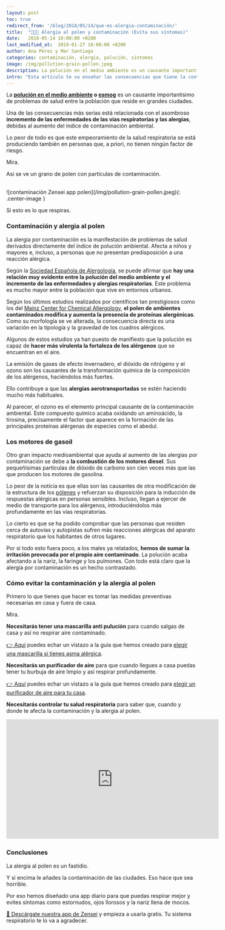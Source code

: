 ```yaml
---
layout: post
toc: true
redirect_from: '/blog/2018/05/14/que-es-alergia-contaminación/'
title:  "🚗💨🤧 Alergia al polen y contaminación (Evita sus síntomas)"
date:   2018-05-14 10:00:00 +0200
last_modified_at:  2019-01-27 10:00:00 +0200
author: Ana Pérez y Mar Santiago
categories: contaminación, alergia, polución, síntomas
image: /img/pollution-grain-pollen.jpeg
description: La polución en el medio ambiente es un causante importantísimo de problemas de salud entre la población que reside en grandes ciudades. Una de las consecuencias más serias está relacionada con el asombroso...
intro: "Esta artículo te va enseñar las consecuencias que tiene la contaminación sobre la alergia al polen. <br><br>Así podrás evitar sus síntomas y respirar mejor.<br><br>Empezamos."
---
```


La **[polución en el medio ambiente](http://www.who.int/topics/air_pollution/es/) o [esmog](https://es.wikipedia.org/wiki/Esmog)** es un causante importantísimo de problemas de salud entre la población que reside en grandes ciudades. 

Una de las consecuencias más serias está relacionada con el asombroso **incremento de las enfermedades de las vías respiratorias y las alergias**, debidas al aumento del índice de contaminación ambiental.

Lo peor de todo es que este empeoramiento de la salud respiratoria se está produciendo también en personas que, a priori, no tienen ningún factor de riesgo.

Mira.

Así se ve un grano de polen con partículas de contaminación.

<br>
![contaminación Zensei app polen](/img/pollution-grain-pollen.jpeg){: .center-image }
<br>

Si esto es lo que respiras.

### **Contaminación y alergia al polen**

La alergia por contaminación es la manifestación de problemas de salud derivados directamente del índice de polución ambiental. Afecta a niños y mayores e, incluso, a personas que no presentan predisposición a una reacción alérgica.

Según la [Sociedad Española de Alergología](http://www.seaic.org/pacientes/preguntas-frecuentes/ambiente-y-alergia), se puede afirmar que **hay una relación muy evidente entre la polución del medio ambiente y el incremento de las enfermedades y alergias respiratorias**. Este problema es mucho mayor entre la población que vive en entornos urbanos.

Según los últimos estudios realizados por científicos tan prestigiosos como los del [Mainz Center for Chemical Allergology](https://www.mpic.de/en/news/press-information/news/what-impact-do-environmental-factors-have-on-allergies.html), **el polen de ambientes contaminados modifica y aumenta la presencia de proteínas alergénicas**. Como su morfología se ve alterada, la consecuencia directa es una variación en la tipología y la gravedad de los cuadros alérgicos.

Algunos de estos estudios ya han puesto de manifiesto que la polución es capaz de **hacer más virulenta la fortaleza de los alérgenos** que se encuentran en el aire. 

La emisión de gases de efecto invernadero, el dióxido de nitrógeno y el ozono son los causantes de la transformación química de la composición de los alérgenos, haciéndolos más fuertes. 

Ello contribuye a que las **alergias aerotransportadas** se estén haciendo mucho más habituales.

Al parecer, el ozono es el elemento principal causante de la contaminación ambiental. Este compuesto químico acaba oxidando un aminoácido, la tirosina, precisamente el factor que aparece en la formación de las principales proteínas alérgenas de especies como el abedul. 

### **Los motores de gasoil**

Otro gran impacto medioambiental que ayuda al aumento de las alergias por contaminación se debe a **la combustión de los motores diesel**. Sus pequeñísimas partículas de dióxido de carbono son cien veces más que las que producen los motores de gasolina.

Lo peor de la noticia es que ellas son las causantes de otra modificación de la estructura de los [pólenes](https://zenseiapp.com/blog/2018/04/25/cuales-sintomas-alergia-polen/) y refuerzan su disposición para la inducción de respuestas alérgicas en personas sensibles. Incluso, llegan a ejercer de medio de transporte para los alérgenos, introduciéndolos más profundamente en las vías respiratorias.  

Lo cierto es que se ha podido comprobar que las personas que residen cerca de autovías y autopistas sufren más reacciones alérgicas del aparato respiratorio que los habitantes de otros lugares.

Por si todo esto fuera poco, a los males ya relatados, **hemos de sumar la irritación provocada por el propio aire contaminado**. La polución acaba afectando a la nariz, la faringe y los pulmones. Con todo está claro que la alergia por contaminación es un hecho contrastado.

### **Cómo evitar la contaminación y la alergia al polen**

Primero lo que tienes que hacer es tomar las medidas preventivas necesarias en casa y fuera de casa.

Mira.

**Necesitarás tener una mascarilla anti pulución** para cuando salgas de casa y así no respirar aire contaminado.

<div class="section-cta">
<a href="/blog/2018/10/02/mejor-mascarilla-asma-alergia-precio/">👉 Aquí</a> puedes echar un vistazo a la guía que hemos creado para <a href="/blog/2018/10/02/mejor-mascarilla-asma-alergia-precio/"><bold>elegir una mascarilla si tienes asma alérgica</bold></a>.
</div>

**Necesitarás un purificador de aire** para que cuando llegues a casa puedas tener tu burbuja de aire limpio y así respirar profundamente.

<div class="section-cta">
<a href="/blog/2018/09/28/mejores-purificadores-aire-asma-comprar/">👉 Aquí</a> puedes echar un vistazo a la guía que hemos creado para <a href="/blog/2018/09/28/mejores-purificadores-aire-asma-comprar/"><bold>elegir un purificador de aire para tu casa</bold></a>.
</div>

**Necesitarás controlar tu salud respiratoria** para saber que, cuando y donde te afecta la contaminación y la alergia al polen.

<iframe width="560" height="315" src="https://www.youtube.com/embed/NQilk-irm2U" frameborder="0" allow="accelerometer; autoplay; encrypted-media; gyroscope; picture-in-picture" allowfullscreen></iframe>

### **Conclusiones**

La alergia al polen es un fastidio.

Y si encima le añades la contaminación de las ciudades. Eso hace que sea horrible.

Por eso hemos diseñado una app diario para que puedas respirar mejor y evites síntomas como estornudos, ojos llorosos y la nariz llena de mocos.

[📱 Descárgate nuestra app de Zensei](https://zenseiapp.com) y empieza a usarla gratis. Tu sistema respiratorio te lo va a agradecer. 

